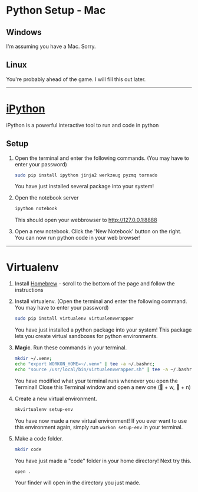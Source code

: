 Python Setup - Mac
==================

Windows
-------
I'm assuming you have a Mac. Sorry.

Linux 
-----
You're probably ahead of the game. I will fill this out later.


--------------------------------------------------------------------------------
[iPython](http://ipython.org/notebook.html)
===========================================
iPython is a powerful interactive tool to run and code in python

Setup
-----
1. Open the terminal and enter the following commands. (You may have to enter
    your password)

    ```bash
    sudo pip install ipython jinja2 werkzeug pyzmq tornado
    ```
    You have just installed several package into your system! 
2. Open the notebook server
    ```bash
    ipython notebook
    ```
    This should open your webbrowser to http://127.0.0.1:8888
3. Open a new notebook. Click the 'New Notebook' button on the right. You can
    now run python code in your web browser!


--------------------------------------------------------------------------------

Virtualenv
==========



1. Install [Homebrew](http://brew.sh/) - scroll to the bottom of the page and
follow the instructions
2. Install virtualenv. (Open the terminal and enter the following command. You
may have to enter your password)

    ```bash
    sudo pip install virtualenv virtualenvwrapper
    ```
    You have just installed a python package into your system! This package lets
    you create virtual sandboxes for python environments.
3. **Magic**. Run these commands in your terminal.
    ```bash
    mkdir ~/.venv;
    echo "export WORKON_HOME=~/.venv" | tee -a ~/.bashrc;
    echo "source /usr/local/bin/virtualenvwrapper.sh" | tee -a ~/.bashrc;
    ```
    You have modified what your terminal runs whenever you open the Terminal!
    Close this Terminal window and open a new one ( + w,  + n)
4. Create a new virtual environment.
    ```bash
    mkvirtualenv setup-env
    ```
    You have now made a new virtual environment! If you ever want to use this
    environment again, simply run `workon setup-env` in your terminal.

5. Make a code folder. 
    ```bash
    mkdir code
    ```
    You have just made a "code" folder in your home directory! Next try this.
    ```bash
    open .
    ```
    Your finder will open in the directory you just made.